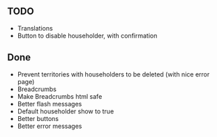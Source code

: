 TODO
----

- Translations
- Button to disable householder, with confirmation

## Done

- Prevent territories with householders to be deleted (with nice error page)
- Breadcrumbs
- Make Breadcrumbs html safe
- Better flash messages
- Default householder show to true
- Better buttons
- Better error messages
